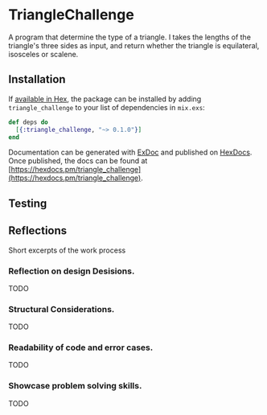 # TriangleChallenge

A program that determine the type of a triangle.
I takes the lengths of the triangle's three sides as input,
and return whether the triangle is equilateral, isosceles or scalene.

## Installation

If [available in Hex](https://hex.pm/docs/publish), the package can be installed
by adding `triangle_challenge` to your list of dependencies in `mix.exs`:

```elixir
def deps do
  [{:triangle_challenge, "~> 0.1.0"}]
end

```
Documentation can be generated with [ExDoc](https://github.com/elixir-lang/ex_doc)
and published on [HexDocs](https://hexdocs.pm). Once published, the docs can
be found at [https://hexdocs.pm/triangle_challenge](https://hexdocs.pm/triangle_challenge).

## Testing


## Reflections
Short excerpts of the work process

### Reflection on design Desisions.
TODO

### Structural Considerations.
TODO

### Readability of code and error cases.
TODO

### Showcase problem solving skills.
TODO
